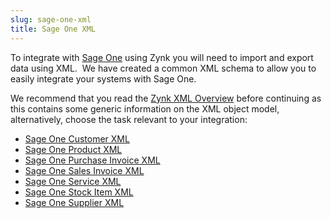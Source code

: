 ```yaml
---
slug: sage-one-xml
title: Sage One XML
---
```

To integrate with [Sage One](sage-one) using Zynk you will need to import and export data using XML.  We have created a common XML schema to allow you to easily integrate your systems with Sage One.

We recommend that you read the [Zynk XML Overview](zynk-xml-overview) before continuing as this contains some generic information on the XML object model, alternatively, choose the task relevant to your integration:

 * [Sage One Customer XML](sage-one-customer-xml)
 * [Sage One Product XML](sage-one-product-xml)
 * [Sage One Purchase Invoice XML](sage-one-purchase-invoice-xml)
 * [Sage One Sales Invoice XML](sage-one-sales-invoice-xml)
 * [Sage One Service XML](sage-one-service-xml)
 * [Sage One Stock Item XML](sage-one-stock-item-xml)
 * [Sage One Supplier XML](sage-one-supplier-xml)